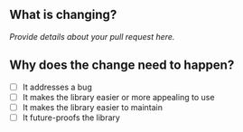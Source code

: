 ## What is changing?
_Provide details about your pull request here._

## Why does the change need to happen?
- [ ] It addresses a bug
- [ ] It makes the library easier or more appealing to use
- [ ] It makes the library easier to maintain
- [ ] It future-proofs the library
